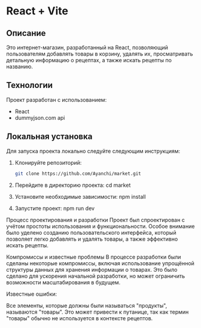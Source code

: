 # React + Vite

## Описание

Это интернет-магазин, разработанный на React, позволяющий пользователям добавлять товары в корзину, удалять их, просматривать детальную информацию о рецептах, а также искать рецепты по названию.

## Технологии

Проект разработан с использованием:
- React
- dummyjson.com api

## Локальная установка

Для запуска проекта локально следуйте следующим инструкциям:

1. Клонируйте репозиторий:
   ```bash
   git clone https://github.com/Ayanchi/market.git
   
2. Перейдите в директорию проекта:
   cd market

3. Установите необходимые зависимости:
   npm install

4. Запустите проект:
   npm run dev


Процесс проектирования и разработки
Проект был спроектирован с учётом простоты использования и функциональности. Особое внимание было уделено созданию пользовательского интерфейса, который позволяет легко добавлять и удалять товары, а также эффективно искать рецепты.

Компромиссы и известные проблемы
В процессе разработки были сделаны некоторые компромиссы, включая использование упрощённой структуры данных для хранения информации о товарах. Это было сделано для ускорения начальной разработки, но может ограничить возможности масштабирования в будущем.

Известные ошибки:

Все элементы, которые должны были называться "продукты", называются "товары". Это может привести к путанице, так как термин "товары" обычно не используется в контексте рецептов.
